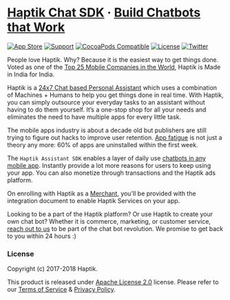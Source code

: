 # [Haptik Chat SDK](https://haptik.ai/) &middot; [Build Chatbots that Work](https://haptik.ai/contact-us)

[![App Store](https://img.shields.io/badge/App%20Store-Haptik-2196F3.svg)](https://itunes.apple.com/in/app/haptik-personal-assistant/id640450339)
[![Support](https://img.shields.io/badge/support-iOS%209%2B-2196F3.svg)](https://img.shields.io/badge/support-iOS%209%2B-2196F3.svg)
[![CocoaPods Compatible](https://img.shields.io/badge/pod-v0.4.0-2196F3.svg)](https://img.shields.io/badge/pod-v0.4.0-2196F3.svg)
[![License](https://img.shields.io/badge/license-Apache%20License%202.0-blue.svg)](https://raw.githubusercontent.com/hellohaptik/HaptikLib-iOS/master/LICENSE)
[![Twitter](https://img.shields.io/badge/twitter-%40haptik-2196F3.svg)](http://twitter.com/haptik)


People love Haptik. Why? Because it is the easiest way to get things done. Voted as one of the [Top 25 Mobile Companies in the World](https://haptik.ai/news-media), Haptik is Made in India for India.

Haptik is a [24x7 Chat based Personal Assistant](https://haptik.ai/about-app) which uses a combination of Machines + Humans to help you get things done in real time.
With Haptik, you can simply outsource your everyday tasks to an assistant without having to do them yourself. It’s a one-stop shop for all your needs and eliminates the need to have multiple apps for every little task.

The mobile apps industry is about a decade old but publishers are still trying to figure out hacks to improve user retention. [App fatigue](https://haptik.ai/case-study-report) is not just a theory any more: 60% of apps are uninstalled within the first week.

The `Haptik Assistant SDK` enables a layer of daily use [chatbots in any mobile app](https://haptik.ai/chatbot-report). Instantly provide a lot more reasons for users to keep using your app. You can also monetize through transactions and the Haptik ads platform.

On enrolling with Haptik as a [Merchant](https://haptik.ai/contact-us), you'll be provided with the integration document to enable Haptik Services on your app.

Looking to be a part of the Haptik platform? Or use Haptik to create your own chat bot? Whether it is commerce, marketing, or customer service, [reach out to us](https://haptik.ai/contact-us) to be part of the chat bot revolution. We promise to get back to you within 24 hours :)

### License
Copyright (c) 2017-2018 Haptik.

This product is released under [Apache License 2.0](https://raw.githubusercontent.com/hellohaptik/HaptikLib-iOS/master/LICENSE) license.
Please refer to our [Terms of Service](https://haptik.ai/terms-conditions) & [Privacy Policy](https://haptik.ai/privacy_mob).

